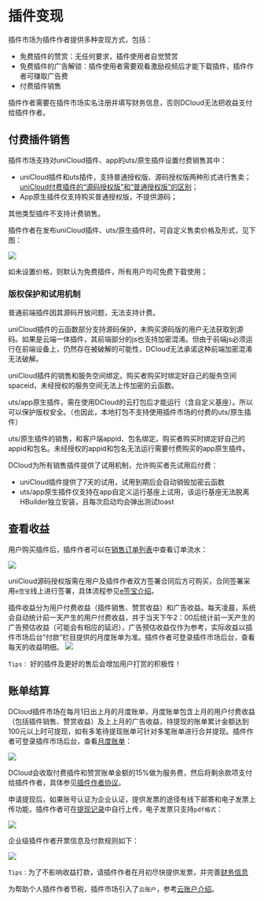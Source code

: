 # 插件变现

插件市场为插件作者提供多种变现方式，包括：
- 免费插件的赞赏：无任何要求，插件使用者自觉赞赏
- 免费插件的广告解锁：插件使用者需要观看激励视频后才能下载插件，插件作者可赚取广告费
- 付费插件销售

插件作者需要在插件市场实名注册并填写财务信息，否则DCloud无法把收益支付给插件作者。

## 付费插件销售

插件市场支持对uniCloud插件、app的uts/原生插件设置付费销售其中：

- uniCloud插件和uts插件，支持普通授权版、源码授权版两种形式进行售卖；[uniCloud付费插件的“源码授权版”和“普通授权版”的区别](https://ask.dcloud.net.cn/article/38040)；
- App原生插件仅支持购买普通授权版，不提供源码；

其他类型插件不支持计费销售。

插件作者在发布uniCloud插件、uts/原生插件时，可自定义售卖价格及形式，见下图：

![](https://qiniu-web-assets.dcloud.net.cn/unidoc/zh/marketplace-publish-set-price.png)

如未设置价格，则默认为免费插件，所有用户均可免费下载使用；


### 版权保护和试用机制

普通前端插件因其源码开放问题，无法支持计费。

uniCloud插件的云函数部分支持源码保护，未购买源码版的用户无法获取到源码。如果是云端一体插件，其前端部分的js也支持加密混淆。但由于前端js必须运行在前端设备上，仍然存在被破解的可能性，DCloud无法承诺这种前端加密混淆无法破解。

uniCloud插件的销售和服务空间绑定。购买者购买时绑定好自己的服务空间spaceid，未经授权的服务空间无法上传加密的云函数。

uts/app原生插件，需在使用DCloud的云打包后才能运行（含自定义基座）。所以可以保护版权安全。（也因此，本地打包不支持使用插件市场的付费的uts/原生插件）

uts/原生插件的销售，和客户端appid、包名绑定。购买者购买时绑定好自己的appid和包名。未经授权的appid和包名无法运行需要付费购买的app原生插件。

DCloud为所有销售插件提供了试用机制，允许购买者先试用后付费：

- uniCloud插件提供了7天的试用，试用到期后会自动销毁加密云函数
- uts/app原生插件仅支持在app自定义运行基座上试用，该运行基座无法脱离HBuilder独立安装，且每次启动均会弹出测试toast


## 查看收益

用户购买插件后，插件作者可以在[销售订单列表](https://ext.dcloud.net.cn/order?pluginId=0&status=10)中查看订单流水：

![](https://qiniu-web-assets.dcloud.net.cn/unidoc/zh/marketplace-order-list-new.png)

uniCloud源码授权版需在用户及插件作者双方签署合同后方可购买，合同签署采用`e签宝`线上进行签署，具体流程参见[e签宝介绍](https://ask.dcloud.net.cn/article/37878)。

插件收益分为用户付费收益（插件销售、赞赏收益）和广告收益。每天凌晨，系统会自动统计前一天产生的用户付费收益，并于当天下午2：00后统计前一天产生的广告预估收益（可能会有相应的延迟），广告预估收益仅作为参考，实际收益以插件市场后台“付款”栏目提供的月度账单为准。插件作者可登录插件市场后台，查看每天的收益明细。
![](https://qiniu-web-assets.dcloud.net.cn/unidoc/zh/marketplace-report-list-new-1.png)

`Tips：` 好的插件及更好的售后会增加用户打赏的积极性！

## 账单结算

DCloud插件市场在每月1日出上月的月度账单，月度账单包含上月的用户付费收益（包括插件销售、赞赏收益）及上上月的广告收益，待提现的账单累计金额达到100元以上时可提现，如有多笔待提现账单可针对多笔账单进行合并提现。插件作者可登录插件市场后台，查看[月度账单](https://ext.dcloud.net.cn/manage/payment)：

![](https://qiniu-web-assets.dcloud.net.cn/unidoc/zh/marketplace-bill-list.png)

DCloud会收取付费插件和赞赏账单金额的15%做为服务费，然后将剩余款项支付给插件作者，具体参见[插件作者协议](https://ext.dcloud.net.cn/manage/profile)。

申请提现后，如果账号认证为企业认证，提供发票的途径有线下邮寄和电子发票上传功能，插件作者可在[提现记录](https://ext.dcloud.net.cn/manage/payment-detail)中自行上传，电子发票只支持`pdf格式`：

![](https://qiniu-web-assets.dcloud.net.cn/unidoc/zh/marketplace-cash-list.png)

企业级插件作者开票信息及付款规则如下：

![](https://qiniu-web-assets.dcloud.net.cn/unidoc/zh/marketplace-pay-rules-01.png)

`Tips：`为了不影响收益打款，请插件作者在月初尽快提供发票，并完善[财务信息](https://dev.dcloud.net.cn/pages/user/finance)

为帮助个人插件作者节税，插件市场引入了`云账户`，参考[云账户介绍](https://ask.dcloud.net.cn/article/37525)。

